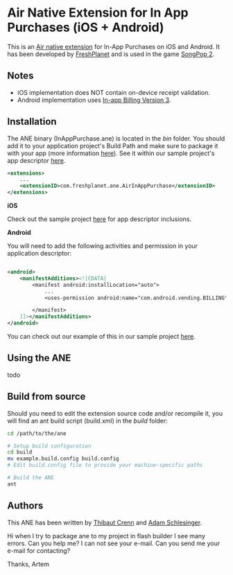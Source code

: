 Air Native Extension for In App Purchases (iOS + Android)
======================================

This is an [Air native extension](http://www.adobe.com/devnet/air/native-extensions-for-air.html) for In-App Purchases on iOS and Android. It has been developed by [FreshPlanet](http://freshplanet.com) and is used in the game [SongPop 2](https://www.songpop2.com/).


Notes
---------

* iOS implementation does NOT contain on-device receipt validation.
* Android implementation uses [In-app Billing Version 3](http://developer.android.com/google/play/billing/api.html).


Installation
---------

The ANE binary (InAppPurchase.ane) is located in the *bin* folder. You should add it to your application project's Build Path and make sure to package it with your app (more information [here](http://help.adobe.com/en_US/air/build/WS597e5dadb9cc1e0253f7d2fc1311b491071-8000.html)). See it within our sample project's app descriptor [here](https://github.com/freshplanet/ANE-In-App-Purchase/blob/master/sample/src/Main.xml).

```xml
<extensions>
    ...
    <extensionID>com.freshplanet.ane.AirInAppPurchase</extensionID>
</extensions>
```

**iOS**

Check out the sample project [here](https://github.com/freshplanet/ANE-In-App-Purchase/blob/master/sample/src/Main.xml) for app descriptor inclusions.

**Android**

You will need to add the following activities and permission in your application descriptor:

```xml

<android>
    <manifestAdditions><![CDATA[
        <manifest android:installLocation="auto">
            ...
			<uses-permission android:name="com.android.vending.BILLING"/>

        </manifest>
    ]]></manifestAdditions>
</android>
```

You can check out our example of this in our sample project [here](https://github.com/freshplanet/ANE-In-App-Purchase/blob/master/sample/src/Main.xml).

Using the ANE
---------

todo

Build from source
---------

Should you need to edit the extension source code and/or recompile it, you will find an ant build script (build.xml) in the *build* folder:
    
```bash
cd /path/to/the/ane

# Setup build configuration
cd build
mv example.build.config build.config
# Edit build.config file to provide your machine-specific paths

# Build the ANE
ant
```

Authors
------

This ANE has been written by [Thibaut Crenn](https://github.com/titi-us) and [Adam Schlesinger](https://github.com/AdamFP).

Hi when I try to package ane to my project in flash builder I see many errors. Can you help me? I can not see your e-mail. Can you send me your e-mail for contacting?

Thanks,
Artem

